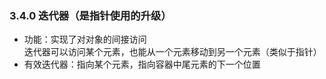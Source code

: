 ### 3.4.0 迭代器（是指针使用的升级）

* 功能：实现了对对象的间接访问  
    迭代器可以访问某个元素，也能从一个元素移动到另一个元素（类似于指针）
* 有效迭代器：指向某个元素，指向容器中尾元素的下一个位置